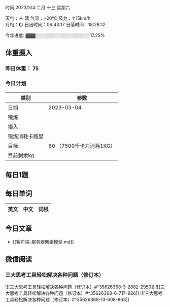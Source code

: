 

时间:2023/3/4 二月 十三 星期六

天气：☀️   晴 气温：+20°C 风力：↑15km/h  
月相：🌔 日出时间：06:43:17 日落时间：18:28:12

今年进度: ▓▓▓░░░░░░░░░░░░░░░░░ 17.25%

## 体重摄入

### 昨日体重： 75
### 今日计划
| 类别           | 参数                    |
| -------------- | ----------------------- |
| 日期           | 2023-03-04               |
| 锻炼           |               |
| 摄入           |  |
| 锻炼消耗卡路里 | |
| 目标           | 60      （7500千卡为消耗1KG）                |
| 目前剩余kg               |                          |



## 每日1题


## 每日单词

| 英文       | 中文       |词根|
| ---------- | ---------- | ---|


## 今日文章

- [[客户端-服务器网络模型.md]]

## 微信阅读

<!-- start of weread -->

### 三大思考工具轻松解决各种问题（修订本）
![[三大思考工具轻松解决各种问题（修订本）#^35626368-3-2882-2950]]
![[三大思考工具轻松解决各种问题（修订本）#^35626368-6-717-926]]
![[三大思考工具轻松解决各种问题（修订本）#^35626368-13-608-863]]

<!-- end of weread -->
